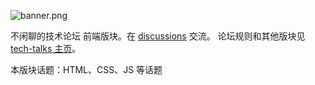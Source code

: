 ![banner.png](https://media.githubusercontent.com/media/adoyle-h/_imgs/master/github/tech-talks/banner.png)

不闲聊的技术论坛 前端版块。在 [discussions][] 交流。
论坛规则和其他版块见 [tech-talks 主页](https://github.com/just-talks/tech-talks)。

本版块话题：HTML、CSS、JS 等话题

[discussions]: https://github.com/just-talks/frontend/discussions

